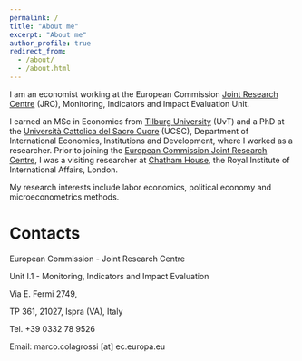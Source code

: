 ```yaml
---
permalink: /
title: "About me"
excerpt: "About me"
author_profile: true
redirect_from: 
  - /about/
  - /about.html
---
```


I am an economist working at the European Commission [Joint Research Centre](https://ec.europa.eu/jrc/en) (JRC), Monitoring, Indicators and Impact Evaluation Unit.

I earned an MSc in Economics from [Tilburg University](https://www.tilburguniversity.edu/) (UvT) and a PhD at the [Università Cattolica del Sacro Cuore](https://www.ucsc.it/) (UCSC), Department of International Economics, Institutions and Development, where I worked as a researcher. Prior to joining the [European Commission Joint Research Centre](https://ec.europa.eu/jrc/en), I was a visiting researcher at [Chatham House](https://www.chathamhouse.org/), the Royal Institute of International Affairs, London.

My research interests include labor economics, political economy and microeconometrics methods.

Contacts
======
European Commission - Joint Research Centre

Unit I.1 -  Monitoring, Indicators and Impact Evaluation 

Via E. Fermi 2749,

TP 361, 21027, Ispra (VA), Italy

Tel. +39 0332 78 9526

Email: marco.colagrossi [at] ec.europa.eu



